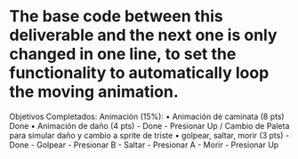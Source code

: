 # The base code between this deliverable and the next one is only changed in one line, to set the functionality to automatically loop the moving animation.
Objetivos Completados:
Animación (15%):
•	Animación de caminata (8 pts) Done
•	Animación de daño (4 pts) - Done - Presionar Up / Cambio de Paleta para simular daño y cambio a sprite de triste
•	golpear, saltar, morir (3 pts) - Done
    - Golpear - Presionar B
    - Saltar - Presionar A
    - Morir - Presionar Up
